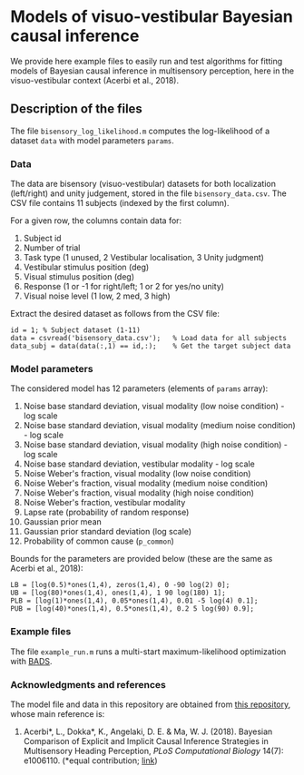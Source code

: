 # Models of visuo-vestibular Bayesian causal inference

We provide here example files to easily run and test algorithms for fitting models of Bayesian causal inference in multisensory perception, here in the visuo-vestibular context (Acerbi et al., 2018).

## Description of the files

The file `bisensory_log_likelihood.m` computes the log-likelihood of a dataset `data` with model parameters `params`.

### Data

The data are bisensory (visuo-vestibular) datasets for both localization (left/right) and unity judgement, stored in the file `bisensory_data.csv`. The CSV file contains 11 subjects (indexed by the first column).

For a given row, the columns contain data for:
1. Subject id
2. Number of trial
3. Task type (1 unused, 2 Vestibular localisation, 3 Unity judgment)
4. Vestibular stimulus position (deg)
5. Visual stimulus position (deg)
6. Response (1 or -1 for right/left; 1 or 2 for yes/no unity)
7. Visual noise level (1 low, 2 med, 3 high)

Extract the desired dataset as follows from the CSV file:
```
id = 1; % Subject dataset (1-11)
data = csvread('bisensory_data.csv');   % Load data for all subjects
data_subj = data(data(:,1) == id,:);    % Get the target subject data
```

### Model parameters

The considered model has 12 parameters (elements of `params` array):

1. Noise base standard deviation, visual modality (low noise condition) - log scale
2. Noise base standard deviation, visual modality (medium noise condition) - log scale
3. Noise base standard deviation, visual modality (high noise condition) - log scale
4. Noise base standard deviation, vestibular modality - log scale
5. Noise Weber's fraction, visual modality (low noise condition)
6. Noise Weber's fraction, visual modality (medium noise condition)
7. Noise Weber's fraction, visual modality (high noise condition)
8. Noise Weber's fraction, vestibular modality
9. Lapse rate (probability of random response)
10. Gaussian prior mean
11. Gaussian prior standard deviation (log scale)
12. Probability of common cause (`p_common`)

Bounds for the parameters are provided below (these are the same as Acerbi et al., 2018):
```
LB = [log(0.5)*ones(1,4), zeros(1,4), 0 -90 log(2) 0];
UB = [log(80)*ones(1,4), ones(1,4), 1 90 log(180) 1];
PLB = [log(1)*ones(1,4), 0.05*ones(1,4), 0.01 -5 log(4) 0.1];
PUB = [log(40)*ones(1,4), 0.5*ones(1,4), 0.2 5 log(90) 0.9];
```

### Example files

The file `example_run.m` runs a multi-start maximum-likelihood optimization with [BADS](https://github.com/acerbilab/bads).

### Acknowledgments and references

The model file and data in this repository are obtained from [this repository](https://github.com/lacerbi/visvest-causinf), whose main reference is:

1. Acerbi\*, L., Dokka\*, K., Angelaki, D. E. & Ma, W. J. (2018). Bayesian Comparison of Explicit and Implicit Causal Inference Strategies in Multisensory Heading Perception, *PLoS Computational Biology* 14(7): e1006110. (\*equal contribution; [link](https://journals.plos.org/ploscompbiol/article?id=10.1371/journal.pcbi.1006110))
